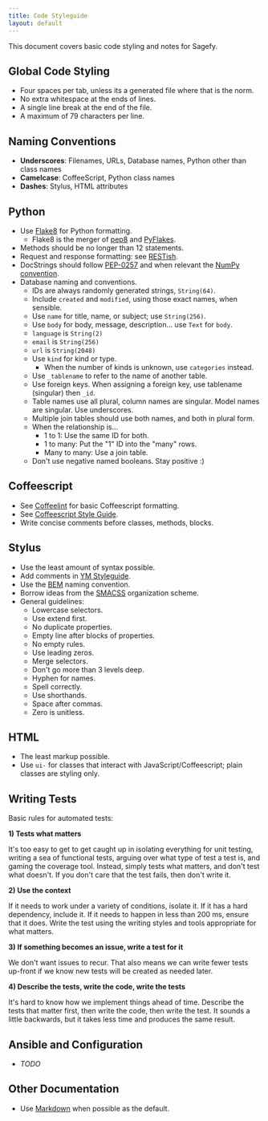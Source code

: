```yaml
---
title: Code Styleguide
layout: default
---
```


This document covers basic code styling and notes for Sagefy.

Global Code Styling
-------------------

- Four spaces per tab, unless its a generated file where that is the norm.
- No extra whitespace at the ends of lines.
- A single line break at the end of the file.
- A maximum of 79 characters per line.

Naming Conventions
------------------

- **Underscores**: Filenames, URLs, Database names, Python other than class names
- **Camelcase**: CoffeeScript, Python class names
- **Dashes**: Stylus, HTML attributes

Python
------

- Use [Flake8](https://flake8.readthedocs.org/en/2.0/) for Python formatting.
    - Flake8 is the merger of [pep8](https://github.com/jcrocholl/pep8) and [PyFlakes](https://launchpad.net/pyflakes).
- Methods should be no longer than 12 statements.
- Request and response formatting: see [RESTish](/restish).
- DocStrings should follow [PEP-0257](http://legacy.python.org/dev/peps/pep-0257/) and when relevant the [NumPy convention](https://github.com/numpy/numpy/blob/master/doc/HOWTO_DOCUMENT.rst.txt).
- Database naming and conventions.
    - IDs are always randomly generated strings, `String(64)`.
    - Include `created` and `modified`, using those exact names, when sensible.
    - Use `name` for title, name, or subject; use `String(256)`.
    - Use `body` for body, message, description... use `Text` for `body`.
    - `language` is `String(2)`
    - `email` is `String(256)`
    - `url` is `String(2048)`
    - Use `kind` for kind or type.
        - When the number of kinds is unknown, use `categories` instead.
    - Use `_tablename` to refer to the name of another table.
    - Use foreign keys. When assigning a foreign key, use tablename (singular) then `_id`.
    - Table names use all plural, column names are singular. Model names are singular. Use underscores.
    - Multiple join tables should use both names, and both in plural form.
    - When the relationship is...
        - 1 to 1: Use the same ID for both.
        - 1 to many: Put the "1" ID into the "many" rows.
        - Many to many: Use a join table.
    - Don't use negative named booleans. Stay positive :)


Coffeescript
------------

- See [Coffeelint](http://www.coffeelint.org/) for basic Coffeescript formatting.
- See [Coffeescript Style Guide](https://github.com/polarmobile/coffeescript-style-guide).
- Write concise comments before classes, methods, blocks.

Stylus
------

- Use the least amount of syntax possible.
- Add comments in [YM Styleguide](https://github.com/heiskr/ym-styleguide).
- Use the [BEM](http://bem.info/method/) naming convention.
- Borrow ideas from the [SMACSS](http://smacss.com/) organization scheme.
- General guidelines:
    - Lowercase selectors.
    - Use extend first.
    - No duplicate properties.
    - Empty line after blocks of properties.
    - No empty rules.
    - Use leading zeros.
    - Merge selectors.
    - Don't go more than 3 levels deep.
    - Hyphen for names.
    - Spell correctly.
    - Use shorthands.
    - Space after commas.
    - Zero is unitless.

HTML
----

- The least markup possible.
- Use `ui-` for classes that interact with JavaScript/Coffeescript; plain classes are styling only.

Writing Tests
-------------

Basic rules for automated tests:

**1) Tests what matters**

It's too easy to get to get caught up in isolating everything for unit testing, writing a sea of functional tests, arguing over what type of test a test is, and gaming the coverage tool. Instead, simply tests what matters, and don't test what doesn't. If you don't care that the test fails, then don't write it.

**2) Use the context**

If it needs to work under a variety of conditions, isolate it. If it has a hard dependency, include it. If it needs to happen in less than 200 ms, ensure that it does. Write the test using the writing styles and tools appropriate for what matters.

**3) If something becomes an issue, write a test for it**

We don't want issues to recur. That also means we can write fewer tests up-front if we know new tests will be created as needed later.

**4) Describe the tests, write the code, write the tests**

It's hard to know how we implement things ahead of time. Describe the tests that matter first, then write the code, then write the test. It sounds a little backwards, but it takes less time and produces the same result.

Ansible and Configuration
-------------------------

- _TODO_

Other Documentation
-------------------

- Use [Markdown](https://daringfireball.net/projects/markdown/) when possible as the default.

